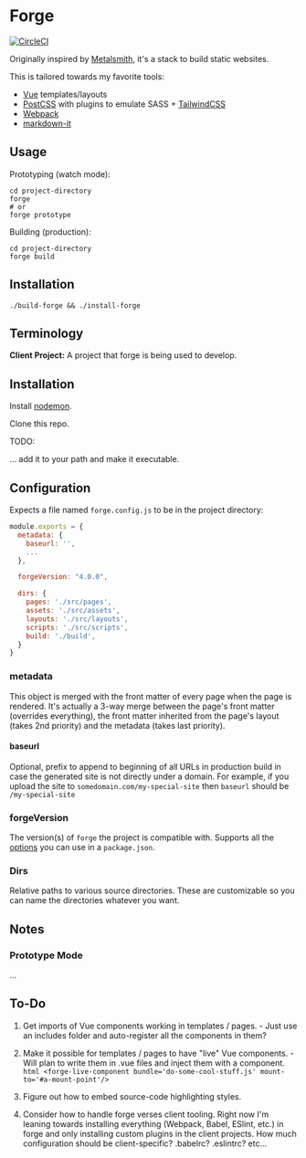 # Forge

[![CircleCI](https://circleci.com/gh/mrhubbs/forge.svg?style=svg)](https://circleci.com/gh/mrhubbs/forge)

Originally inspired by [Metalsmith](http://metalsmith.io), it's a stack to build static websites.

This is tailored towards my favorite tools:

  - [Vue](https://vuejs.org) templates/layouts
  - [PostCSS](https://postcss.org) with plugins to emulate SASS + [TailwindCSS](https://tailwindcss.com)
  - [Webpack](https://webpack.js.org)
  - [markdown-it](https://github.com/markdown-it/markdown-it)

## Usage

Prototyping (watch mode):

```shell
cd project-directory
forge
# or
forge prototype
```

Building (production):

```shell
cd project-directory
forge build
```

## Installation

```shell
./build-forge && ./install-forge
```

## Terminology

**Client Project:** A project that forge is being used to develop.

## Installation

Install [nodemon](https://www.npmjs.com/package/nodemon).

Clone this repo.

TODO:

... add it to your path and make it executable.

## Configuration

Expects a file named `forge.config.js` to be in the project directory:

```javascript
module.exports = {
  metadata: {
    baseurl: '',
    ...
  },

  forgeVersion: "4.0.0",

  dirs: {
    pages: './src/pages',
    assets: './src/assets',
    layouts: './src/layouts',
    scripts: './src/scripts',
    build: './build',
  }
}
```

### metadata

This object is merged with the front matter of every page when the page is rendered. It's actually a 3-way merge between the page's front matter (overrides everything), the front matter inherited from the page's layout (takes 2nd priority) and the metadata (takes last priority).

#### baseurl

Optional, prefix to append to beginning of all URLs in production build in case the generated site is not directly under a domain. For example, if you upload the site to `somedomain.com/my-special-site` then `baseurl` should be `/my-special-site`

### forgeVersion

The version(s) of `forge` the project is compatible with. Supports all the [options](https://docs.npmjs.com/files/package.json#dependencies) you can use in a `package.json`.

### Dirs

Relative paths to various source directories. These are customizable so you can name the directories whatever you want.

####

## Notes

### Prototype Mode

...

## To-Do

  1. Get imports of Vue components working in templates / pages.
    - Just use an includes folder and auto-register all the components in them?

  1. Make it possible for templates / pages to have "live" Vue components.
    - Will plan to write them in .vue files and inject them with a component.
    ```html
    <forge-live-component bundle='do-some-cool-stuff.js' mount-to='#a-mount-point'/>
    ```

  1. Figure out how to embed source-code highlighting styles.

  1. Consider how to handle forge verses client tooling. Right now I'm leaning towards installing everything (Webpack, Babel, ESlint, etc.) in forge and only installing custom plugins in the client projects. How much configuration should be client-specific? .babelrc? .eslintrc? etc...
